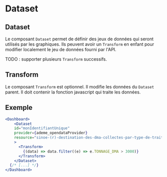 # Dataset

## Dataset
Le composant `Dataset` permet de définir des jeux de données qui seront utilisés par
les graphiques.
Ils peuvent avoir un `Transform` en enfant pour modifier localement le jeu de données fourni par l'API.


TODO : supporter plusieurs `Transform` successifs.

## Transform

Le composant `Transform` est optionnel. Il modifie les données du `Dataset` parent. 
Il doit contenir la fonction javascript qui traite les données.

## Exemple

```jsx
<Dashboard>
    <Dataset
    id="monIdentifiantUnique"
    provider={ademe_opendataProvider}
    resource="sinoe-(r)-destination-des-dma-collectes-par-type-de-traitement/lines"
    >
      <Transform>
        {(data) => data.filter((e) => e.TONNAGE_DMA > 3000)}
      </Transform>
    </Dataset>
  {/* [...] */}
</Dashboard>
```